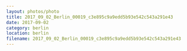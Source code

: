 ```yaml
---
layout: photos/photo
title: 2017_09_02_Berlin_00019_c3e895c9a9edd5b93e542c543a291e43
date: 2017-09-02
category: berlin
location: berlin
filename: 2017_09_02_Berlin_00019_c3e895c9a9edd5b93e542c543a291e43
---
```


